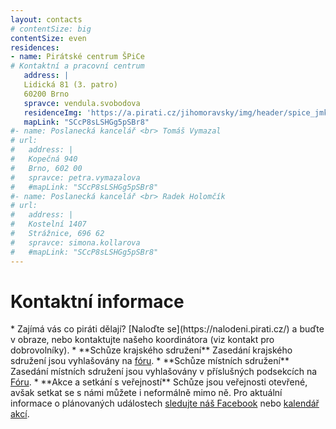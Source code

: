 ```yaml
---
layout: contacts
# contentSize: big
contentSize: even
residences:
- name: Pirátské centrum ŠPiCe
# Kontaktní a pracovní centrum
   address: |
   Lidická 81 (3. patro)
   60200 Brno
   spravce: vendula.svobodova
   residenceImg: 'https://a.pirati.cz/jihomoravsky/img/header/spice_jmk_1.jpg'
   mapLink: "SCcP8sLSHGg5pSBr8"
#- name: Poslanecká kancelář <br> Tomáš Vymazal
# url:
#   address: |
#   Kopečná 940
#   Brno, 602 00
#   spravce: petra.vymazalova
#   #mapLink: "SCcP8sLSHGg5pSBr8"
#- name: Poslanecká kancelář <br> Radek Holomčík
# url:
#   address: |
#   Kostelní 1407
#   Strážnice, 696 62
#   spravce: simona.kollarova
#   #mapLink: "SCcP8sLSHGg5pSBr8"
---
```



<div class="o-section-header o-section-header--indented">
  <h1 class="t-h2-alt">Kontaktní informace</h1>
</div>
* Zajímá vás co piráti dělají? [Naloďte se](https://nalodeni.pirati.cz/) a buďte v obraze, nebo kontaktujte našeho koordinátora (viz kontakt pro dobrovolníky).
* **Schůze krajského sdružení** Zasedání krajského sdružení jsou vyhlašovány na <a href="https://forum.pirati.cz/viewforum.php?f=567" target="_blank">fóru</a>.
* **Schůze místních sdružení** Zasedání místních sdružení jsou vyhlašovány v příslušných podsekcích na <a href="https://forum.pirati.cz/viewforum.php?f=589&sid=5d5208f19575021e0302aa8867091462" target="_blank">Fóru</a>.
* **Akce a setkání s veřejností** Schůze jsou veřejnosti otevřené, avšak setkat se s námi můžete i neformálně mimo ně. Pro aktuální informace o plánovaných událostech <a href="https://www.facebook.com/CPS.JMK/" target="_blank">sledujte náš Facebook</a> nebo <a href="https://calendar.google.com/calendar/embed?src=aab301nnugmna65grbnt6jv18k%40group.calendar.google.com&ctz=Europe%2FPrague">kalendář akcí</a>.

